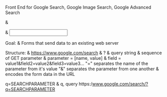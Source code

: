 Front End for Google Search, Google Image Search, Google Advanced Search

& <form>
& <input>

Goal:
    & Forms that send data to an existing web server

Structure:
    & https://www.google.com/search
    & ?
    & query string
        & sequence of GET parameter
        & parameter = [name, value]
        & field = value1&field2=value2&field3=value3...
            "=" separates the name of the parameter from it's value
            "&" separates the parameter from one another
        & encodes the form data in the URL

q=SEARCHPARAMETER
    & q, query
https:/www.google.com/search/?q=SEARCHPARAMETER


